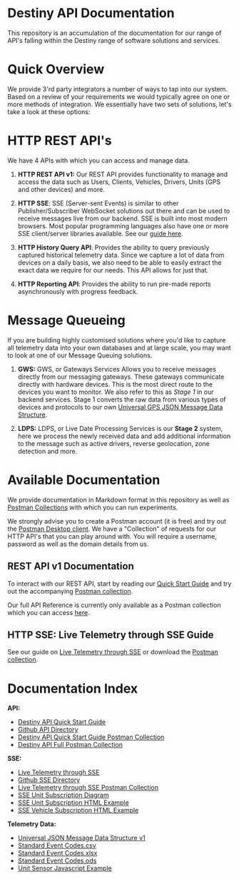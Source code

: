 # Destiny API Documentation

This repository is an accumulation of the documentation for our range
of API's falling within the Destiny range of software solutions 
and services.

# Quick Overview

We provide 3'rd party integrators a number of ways to tap into our
system. Based on a review of your requirements we would typically
agree on one or more methods of integration. We essentially have
two sets of solutions, let's take a look at these options:

# HTTP REST API's

We have 4 APIs with which you can access and manage data.

1. **HTTP REST API v1:** Our REST API provides functionality to
   manage and access the data such as Users, Clients, Vehicles, 
   Drivers, Units (GPS and other devices) and more.

2. **HTTP SSE**: SSE (Server-sent Events) is similar to other
   Publisher/Subscriber WebSocket solutions out there and can be
   used to receive messages live from our backend. SSE is built
   into most modern browsers. Most popular programming languages also
   have one or more SSE client/server libraries available. See our
   [guide here](SSE/Live%20Telemetry%20through%20SSE.md).

3. **HTTP History Query API**: Provides the ability to query previously
   captured historical telemetry data. Since we capture a lot of data from
   devices on a daily basis, we also need to be able to easily extract the
   exact data we require for our needs. This API allows for just that.

4. **HTTP Reporting API**: Provides the ability to run pre-made reports 
   asynchronously with progress feedback.

# Message Queueing

If you are building highly customised solutions where you'd like to capture
all telemetry data into your own databases and at large scale, you may want 
to look at one of our Message Queuing solutions.

1. **GWS:** GWS, or Gateways Services Allows you to receive 
   messages directly from our messaging gateways. These gateways 
   communicate directly with hardware devices. This is the most direct 
   route to the devices you want to monitor. We also refer to this as
   *Stage 1* in our backend services. Stage 1 converts the raw data 
   from various types of devices and protocols to our own 
   [Universal GPS JSON Message Data Structure](Telemetry/Universal%20JSON%20Message%20Data%20Structure%20v1.md).
   
2. **LDPS:** LDPS, or Live Date Processing Services is our **Stage 2** system, 
   here we process the newly received data and add additional information 
   to the message such as active drivers, reverse geolocation, zone detection
   and more.
   
# Available Documentation

We provide documentation in Markdown format in this repository as well as 
[Postman Collections](https://www.postman.com/) with which you can run 
experiments.

We strongly advise you to create a Postman account (it is free) and try
out the [Postman Desktop client](https://www.postman.com/downloads/). We have
a "Collection" of requests for our HTTP API's that you can play around with.
You will require a username, password as well as the domain details from us.

## REST API v1 Documentation

To interact with our REST API, start by reading our 
[Quick Start Guide](API/Quick%20Start%20Guide.md) and try out the accompanying
[Postman collection](API/Destiny%20API%20Quick%20Start%20Guide.postman_collection.zip).

Our full API Reference is currently only available as a Postman collection which
you can access [here](API/Destiny%20HTTP%20API.postman_collection.zip).

## HTTP SSE: Live Telemetry through SSE Guide

See our guide on [Live Telemetry through SSE](SSE/Live%20Telemetry%20through%20SSE.md) or
download the [Postman collection](SSE/Live%20Telemetry%20through%20SSE.postman_collection.zip).

# Documentation Index

**API:**
- [Destiny API Quick Start Guide](API/Quick%20Start%20Guide.md)
- [Github API Directory](API)
- [Destiny API Quick Start Guide Postman Collection](API/Destiny%20API%20Quick%20Start%20Guide.postman_collection.zip)
- [Destiny API Full Postman Collection](API/Destiny%20HTTP%20API.postman_collection.zip)

**SSE:**
- [Live Telemetry through SSE](SSE/Live%20Telemetry%20through%20SSE.md)
- [Github SSE Directory](SSE)
- [Live Telemetry through SSE Postman Collection](SSE/Live%20Telemetry%20through%20SSE.postman_collection.zip)
- [SSE Unit Subscription Diagram](SSE/SSE_EventSource_Unit_Subscription.png)
- [SSE Unit Subscription HTML Example](SSE/UnitSubscribeExample.html)
- [SSE Vehicle Subscription HTML Example](SSE/VehicleSubscribeExample.html)

**Telemetry Data:**
- [Universal JSON Message Data Structure v1](Telemetry/Universal%20JSON%20Message%20Data%20Structure%20v1.md)
- [Standard Event Codes.csv](Telemetry/Standard%20Event%20Codes.csv)
- [Standard Event Codes.xlsx](Telemetry/Standard%20Event%20Codes.xlsx)
- [Standard Event Codes.ods](Telemetry/Standard%20Event%20Codes.ods)
- [Unit Sensor Javascript Example](Telemetry/unitSensors.js)
